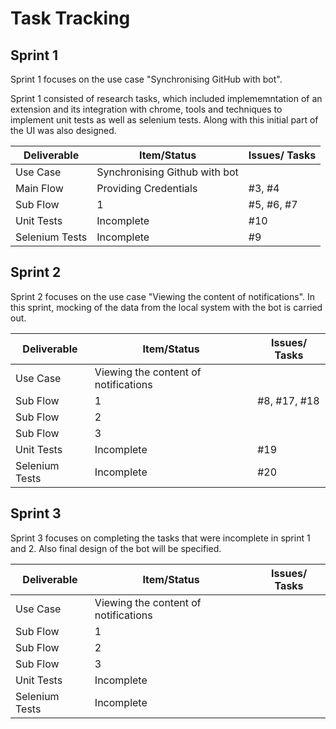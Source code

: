 
# Task Tracking

## Sprint 1

Sprint 1 focuses on the use case "Synchronising GitHub with bot". 

Sprint 1 consisted of research tasks, which included implememntation of an extension and its integration with chrome, tools and techniques to implement unit tests as well as selenium tests. Along with this initial part of the UI was also designed.

| Deliverable       | Item/Status                     | Issues/ Tasks  |
| ------------------| --------------------------------| ---------------|
| Use Case          |  Synchronising Github with bot  |                |
| Main Flow         |  Providing Credentials          | #3, #4         |
| Sub Flow          |  1                              | #5, #6, #7     |
| Unit Tests        |  Incomplete                     | #10            |
| Selenium Tests    |  Incomplete                     | #9             |


## Sprint 2

Sprint 2 focuses on the use case "Viewing the content of notifications". In this sprint, mocking of the data from the local system with the bot is carried out.

| Deliverable       | Item/Status                           | Issues/ Tasks  |
| ------------------| --------------------------------------| ---------------|
| Use Case          | Viewing the content of notifications  |                |
| Sub Flow          | 1                                     | #8, #17, #18   |
| Sub Flow          | 2                                     |                |
| Sub Flow          | 3                                     |                |
| Unit Tests        | Incomplete                            | #19            |
| Selenium Tests    | Incomplete                            | #20            |


## Sprint 3   

Sprint 3 focuses on completing the tasks that were incomplete in sprint 1 and 2. Also final design of the bot will be specified.

| Deliverable       | Item/Status                           | Issues/ Tasks  |
| ------------------| --------------------------------------| ---------------|
| Use Case          | Viewing the content of notifications  |                |
| Sub Flow          | 1                                     |                |
| Sub Flow          | 2                                     |                |
| Sub Flow          | 3                                     |                |
| Unit Tests        | Incomplete                            |                |
| Selenium Tests    | Incomplete                            |                |

